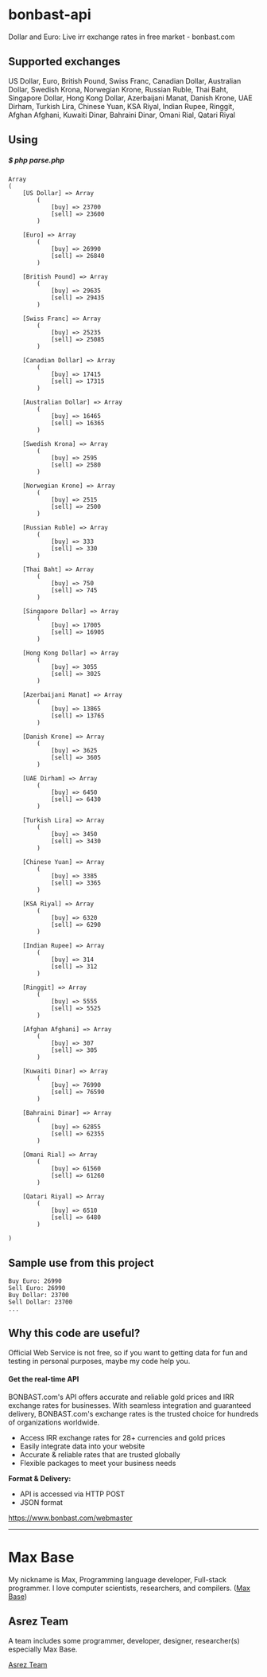 # bonbast-api

Dollar and Euro: Live irr exchange rates in free market - bonbast.com

## Supported exchanges

US Dollar, Euro, British Pound, Swiss Franc, Canadian Dollar, Australian Dollar, Swedish Krona, Norwegian Krone, Russian Ruble, Thai Baht, Singapore Dollar, Hong Kong Dollar, Azerbaijani Manat, Danish Krone, UAE Dirham, Turkish Lira, Chinese Yuan, KSA Riyal, Indian Rupee, Ringgit, Afghan Afghani, Kuwaiti Dinar, Bahraini Dinar, Omani Rial, Qatari Riyal

##  Using

##### $ php parse.php 

```
Array
(
    [US Dollar] => Array
        (
            [buy] => 23700
            [sell] => 23600
        )

    [Euro] => Array
        (
            [buy] => 26990
            [sell] => 26840
        )

    [British Pound] => Array
        (
            [buy] => 29635
            [sell] => 29435
        )

    [Swiss Franc] => Array
        (
            [buy] => 25235
            [sell] => 25085
        )

    [Canadian Dollar] => Array
        (
            [buy] => 17415
            [sell] => 17315
        )

    [Australian Dollar] => Array
        (
            [buy] => 16465
            [sell] => 16365
        )

    [Swedish Krona] => Array
        (
            [buy] => 2595
            [sell] => 2580
        )

    [Norwegian Krone] => Array
        (
            [buy] => 2515
            [sell] => 2500
        )

    [Russian Ruble] => Array
        (
            [buy] => 333
            [sell] => 330
        )

    [Thai Baht] => Array
        (
            [buy] => 750
            [sell] => 745
        )

    [Singapore Dollar] => Array
        (
            [buy] => 17005
            [sell] => 16905
        )

    [Hong Kong Dollar] => Array
        (
            [buy] => 3055
            [sell] => 3025
        )

    [Azerbaijani Manat] => Array
        (
            [buy] => 13865
            [sell] => 13765
        )

    [Danish Krone] => Array
        (
            [buy] => 3625
            [sell] => 3605
        )

    [UAE Dirham] => Array
        (
            [buy] => 6450
            [sell] => 6430
        )

    [Turkish Lira] => Array
        (
            [buy] => 3450
            [sell] => 3430
        )

    [Chinese Yuan] => Array
        (
            [buy] => 3385
            [sell] => 3365
        )

    [KSA Riyal] => Array
        (
            [buy] => 6320
            [sell] => 6290
        )

    [Indian Rupee] => Array
        (
            [buy] => 314
            [sell] => 312
        )

    [Ringgit] => Array
        (
            [buy] => 5555
            [sell] => 5525
        )

    [Afghan Afghani] => Array
        (
            [buy] => 307
            [sell] => 305
        )

    [Kuwaiti Dinar] => Array
        (
            [buy] => 76990
            [sell] => 76590
        )

    [Bahraini Dinar] => Array
        (
            [buy] => 62855
            [sell] => 62355
        )

    [Omani Rial] => Array
        (
            [buy] => 61560
            [sell] => 61260
        )

    [Qatari Riyal] => Array
        (
            [buy] => 6510
            [sell] => 6480
        )

)
```

## Sample use from this project

```
Buy Euro: 26990
Sell Euro: 26990
Buy Dollar: 23700
Sell Dollar: 23700
...
```

## Why this code are useful?

Official Web Service is not free, so if you want to getting data for fun and testing in personal purposes, maybe my code help you.

#### Get the real-time API

BONBAST.com's API offers accurate and reliable gold prices and IRR exchange rates for businesses. With seamless integration and guaranteed delivery, BONBAST.com's exchange rates is the trusted choice for hundreds of organizations worldwide.

- Access IRR exchange rates for 28+ currencies and gold prices
- Easily integrate data into your website
- Accurate & reliable rates that are trusted globally
- Flexible packages to meet your business needs

**Format & Delivery:**

- API is accessed via HTTP POST
- JSON format

https://www.bonbast.com/webmaster

---------

# Max Base

My nickname is Max, Programming language developer, Full-stack programmer. I love computer scientists, researchers, and compilers. ([Max Base](https://maxbase.org/))

## Asrez Team

A team includes some programmer, developer, designer, researcher(s) especially Max Base.

[Asrez Team](https://www.asrez.com/)

